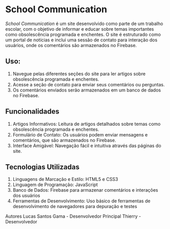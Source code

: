 # School Communication

*School Communication* é um site desenvolvido como parte de um trabalho escolar, com o objetivo de informar e educar sobre temas importantes como obsolescência programada e enchentes. O site é estruturado como um portal de notícias e inclui uma sessão de contato para interação dos usuários, onde os comentários são armazenados no Firebase.

## Uso:
1. Navegue pelas diferentes seções do site para ler artigos sobre obsolescência programada e enchentes.
2. Acesse a seção de contato para enviar seus comentários ou perguntas.
3. Os comentários enviados serão armazenados em um banco de dados no Firebase.

## Funcionalidades
1. Artigos Informativos: Leitura de artigos detalhados sobre temas como obsolescência programada e enchentes.
2. Formulário de Contato: Os usuários podem enviar mensagens e comentários, que são armazenados no Firebase.
3. Interface Amigável: Navegação fácil e intuitiva através das páginas do site.

## Tecnologias Utilizadas
1. Linguagens de Marcação e Estilo: HTML5 e CSS3
2. Linguagem de Programação: JavaScript
3. Banco de Dados: Firebase para armazenar comentários e interações dos usuários
4. Ferramentas de Desenvolvimento: Uso básico de ferramentas de desenvolvimento de navegadores para depuração e testes

Autores
    Lucas Santos Gama - Desenvolvedor Principal
    Thierry - Desenvolvedor


